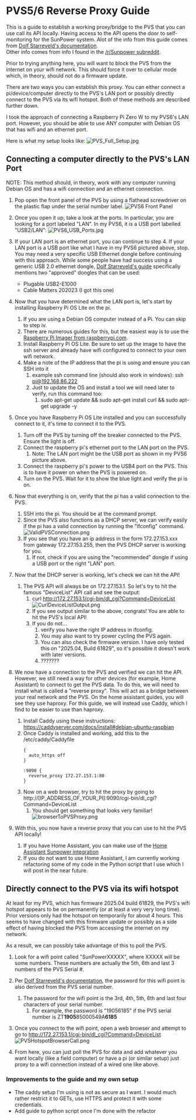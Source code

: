 # PVS5/6 Reverse Proxy Guide
This is a guide to establish a working proxy/bridge to the PVS that you can use call its API locally.  Having access to the API opens the door to self-monitoring for the SunPower system.
Alot of the info from this guide comes from [Dolf Starreveld's documentation](https://starreveld.com/PVS6%20Access%20and%20API.pdf).  
Other info comes from info I found in the [/r/Sunpower subreddit](https://www.reddit.com/r/sunpower).

Prior to trying anything here, you will want to block the PVS from the internet on your wifi network.  This should force it over to cellular mode which, in theory, should not do a firmware update.

There are two ways you can establish this proxy. You can either connect a pi/device/computer directly to the PVS's LAN port or possibly directly connect to the PVS via its wifi hotspot.  Both of these methods are described further down.

I took the approach of connecting a Raspberry Pi Zero W to my PVS6's LAN port.  However, you should be able to use ANY computer with Debian OS that has wifi and an ethernet port.

Here is what my setup looks like: 
![PVS_Full_Setup.jpg](PVS_Full_Setup.jpg) 


## Connecting a computer directly to the PVS's LAN Port

NOTE: This method should, in theory, work with any computer running Debian OS and has a wifi connection and an ethernet connection.

1. Pop open the front panel of the PVS by using a flathead screwdriver on the plastic flap under the serial number label.
![PVS6 Front Panel](PVS6_Front.jpg)


2. Once you open it up, take a look at the ports.  In particular, you are looking for a port labeled "LAN".  In my PVS6, it is a USB port labelled "USB2/LAN":
![PVS6_USB_Ports.jpg](PVS6_USB_Ports.jpg)


3. If your LAN port is an ethernet port, you can continue to step 4.  If your LAN port is a USB port like what I have in my PVS6 pictured above, stop.  
You may need a very specific USB Ethernet dongle before continuing with this approach.
While some people have had success using a generic USB 2.0 ethernet dongle, [Dolf Starreveld's guide](https://starreveld.com/PVS6%20Access%20and%20API.pdf) specifically mentions two "approved" dongles that can be used: 
   
    * Plugable USB2-E1000
    * Cable Matters 202023 (I got this one)


4. Now that you have determined what the LAN port is, let's start by installing Raspberry Pi OS Lite on the pi.  
   1. If you are using a Debian OS computer instead of a Pi.  You can skip to step iv.
   2. There are numerous guides for this, but the easiest way is to use the [Raspberry Pi Imager from raspberrypi.com](https://www.raspberrypi.com/software/). 
   3. Install Raspberry Pi OS Lite.  Be sure to set up the image to have the ssh server and already have wifi configured to connect to your own wifi network.
   4. Make a note of the IP address that the pi is using and ensure you can SSH into it
      1. example ssh command line (should also work in windows): ssh pi@192.168.86.222
      2. Just to update the OS and install a tool we will need later to verify, run this command too:
         1. sudo apt-get update && sudo apt-get install curl && sudo apt-get upgrade -y
      

5. Once you have Raspberry Pi OS Lite installed and you can successfully connect to it, it's time to connect it to the PVS.
   1. Turn off the PVS by turning off the breaker connected to the PVS.  Ensure the light is off.
   2. Connect the raspberry pi's ethernet port to the LAN port on the PVS.
      1. Note: The LAN port might be the USB port as shown in my PVS6 picture above.
   3. Connect the raspberry pi's power to the USB4 port on the PVS.  This is to have it power on when the PVS is powered on.
   4. Turn on the PVS.  Wait for it to show the blue light and verify the pi is on.
   

6. Now that everything is on, verify that the pi has a valid connection to the PVS.
   1. SSH into the pi.  You should be at the command prompt.
   2. Since the PVS also functions as a DHCP server, we can verify easily if the pi has a valid connection by running the "ifconfig" command.
      ![ValidPVSConnection.png](ValidPVSConnection.png)
   3. If you see that you have an ip address in the form 172.27.153.xxx from gateway 172.27.153.255, then the PVS DHCP server is working for you.  
      1. If not, check if you are using the "recommended" dongle if using a USB port or the right "LAN" port.
      
      
7. Now that the DHCP server is working, let's check we can hit the API!
   1. The PVS API will always be on 172.27.153.1.  So let's try to hit the famous "DeviceList" API call and see the output:
      1. curl http://172.27.153.1/cgi-bin/dl_cgi?Command=DeviceList 
         ![CurlDeviceListOutput.png](CurlDeviceListOutput.png)
      2. If you see output similar to the above, congrats!  You are able to hit the PVS's local API!
      3. If you do not...
         1. verify you have the right IP address in ifconfig.  
         2. You may also want to try power cycling the PVS again.  
         3. You can also check the firmware version.  I have only tested this on "2025.04, Build 61829", so it's possible it doesn't work with later versions.
         4. ???????
         
      
8. We now have a connection to the PVS and verified we can hit the API.  However, we still need a way for other devices (for example, Home Assistant) to connect to get the PVS data.
To do this, we will need to install what is called a "reverse proxy".  This will act as a bridge between your real network and the PVS.  On the home assistant guides, you will see they use haproxy.  For this guide, we will instead use Caddy, which I find to be easier to use than haproxy.
   1. Install Caddy using these instructions: https://caddyserver.com/docs/install#debian-ubuntu-raspbian
   2. Once Caddy is installed and working, add this to the /etc/caddy/Caddyfile 
      ````
      {
        auto_https off
      }
   
      :9090 {
        reverse_proxy 172.27.153.1:80
      }
      ````
   3. Now on a web browser, try to hit the proxy by going to http://[IP_ADDRESS_OF_YOUR_PI]:9090/cgi-bin/dl_cgi?Command=DeviceList
      1. You should get something that looks very familiar!
      ![browserToPVSProxy.png](browserToPVSProxy.png)
      
   
9. With this, you now have a reverse proxy that you can use to hit the PVS API locally!    
   1. If you have Home Assistant, you can make use of the [Home Assistant Sunpower integration](https://github.com/krbaker/hass-sunpower)
   2. If you do not want to use Home Assistant, I am currently working refactoring some of my code in the Python script that I use which I will post in the near future.
   
   
## Directly connect to the PVS via its wifi hotspot 

At least for my PVS, which has firmware 2025.04 build 61829, the PVS's wifi hotspot appears to be on permanently (or at least a very very long time).  Prior versions only had the hotspot on temporarily for about 4 hours.  This seems to have changed with this firmware update or possibly as a side effect of having blocked the PVS from accessing the internet on my network.

As a result, we can possibly take advantage of this to poll the PVS.

1. Look for a wifi point called "SunPowerXXXXX", where XXXXX will be some numbers. These numbers are actually the 5th, 6th and last 3 numbers of the PVS Serial #.


2. Per [Dolf Starreveld's documentation](https://starreveld.com/PVS6%20Access%20and%20API.pdf), the password for this wifi point is also derived from the PVS serial number.  
   1. The password for the wifi point is the 3rd, 4th, 5th, 6th and last four characters of your serial number.
      1. For example, the password is "19056185" if the PVS serial number is ZT**1905**85000549A**6185**


3. Once you connect to the wifi point, open a web browser and attempt to go to http://172.27.153.1/cgi-bin/dl_cgi?Command=DeviceList 
   ![PVSHotspotBrowserCall.png](PVSHotspotBrowserCall.png)

4. From here, you can just poll the PVS for data and add whatever you want locally (like a field computer) or have a pi (or similar setup) just proxy to a wifi connection instead of a wired one like above.


### Improvements to the guide and my own setup
* The caddy setup I'm using is not as secure as I want.  I would much rather restrict it to GETs, use HTTPS and protect it with some credentials. 
* Add guide to python script once I'm done with the refactor
